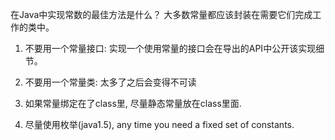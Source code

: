 在Java中实现常数的最佳方法是什么？ 大多数常量都应该封装在需要它们完成工作的类中。

1. 不要用一个常量接口:  实现一个使用常量的接口会在导出的API中公开该实现细节。

2. 不要用一个常量类: 太多了之后会变得不可读

3. 如果常量绑定在了class里, 尽量静态常量放在class里面.

4. 尽量使用枚举(java1.5), any time you need a fixed set of constants.